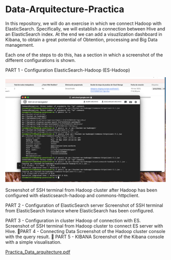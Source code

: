 # Data-Arquitecture-Practica

In this repository, we will do an exercise in which we connect Hadoop with ElasticSearch. Specifically, we will establish a connection between Hive and an ElasticSearch index. At the end we can add a visuzlization dashboard in Kibana, to obtain a great potential of Obtention, processing and Big Data management.

Each one of the steps to do this, has a section in which a screenshot of the different configurations is shown.

PART 1 - Configuration ElasticSearch-Hadoop (ES-Hadoop)

![PART 1 - Configuration ElasticSearch-Hadoop (ES-Hadoop)](img/Part_1.png)

Screenshot of SSH terminal from Hadoop cluster after Hadoop has been configured with elasticsearch-hadoop and commons-httpclient.

PART 2 - Configuration of ElasticSearch server
Screenshot of SSH terminal from ElasticSearch Instance where ElasticSearch has been configured.

PART 3 - Configuration in cluster Hadoop of connection with ES.
Screenshot of SSH terminal from Hadoop cluster to connect ES server with Hive.
PART 4 - Connecting Data
Screenshot of the Hadoop cluster console with the query result.

PART 5 - KIBANA
Screenshot of the Kibana console with a simple visualisation.

[Practica_Data_arquitecture.pdf](Practica_Data_arquitecture.pdf)